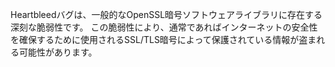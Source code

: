 Heartbleedバグは、一般的なOpenSSL暗号ソフトウェアライブラリに存在する深刻な脆弱性です。
この脆弱性により、通常であればインターネットの安全性を確保するために使用されるSSL/TLS暗号によって保護されている情報が盗まれる可能性があります。